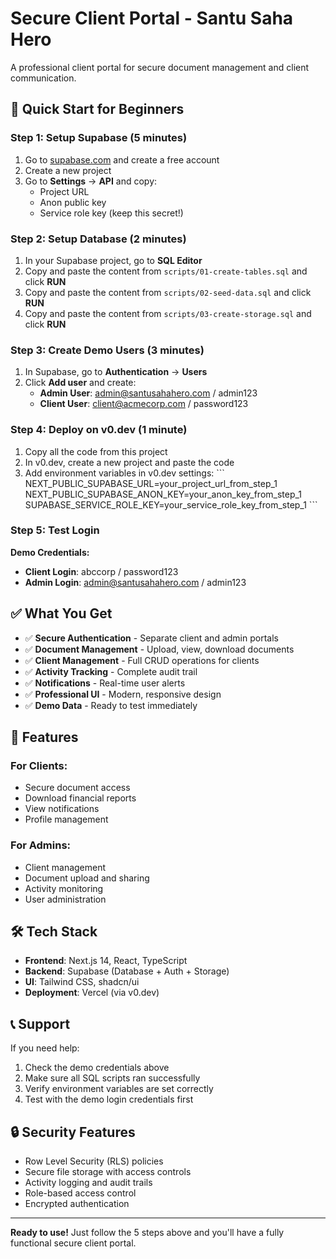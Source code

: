 # Secure Client Portal - Santu Saha Hero

A professional client portal for secure document management and client communication.

## 🚀 Quick Start for Beginners

### Step 1: Setup Supabase (5 minutes)

1. Go to [supabase.com](https://supabase.com) and create a free account
2. Create a new project
3. Go to **Settings** → **API** and copy:
   - Project URL
   - Anon public key
   - Service role key (keep this secret!)

### Step 2: Setup Database (2 minutes)

1. In your Supabase project, go to **SQL Editor**
2. Copy and paste the content from `scripts/01-create-tables.sql` and click **RUN**
3. Copy and paste the content from `scripts/02-seed-data.sql` and click **RUN**
4. Copy and paste the content from `scripts/03-create-storage.sql` and click **RUN**

### Step 3: Create Demo Users (3 minutes)

1. In Supabase, go to **Authentication** → **Users**
2. Click **Add user** and create:
   - **Admin User**: admin@santusahahero.com / admin123
   - **Client User**: client@acmecorp.com / password123

### Step 4: Deploy on v0.dev (1 minute)

1. Copy all the code from this project
2. In v0.dev, create a new project and paste the code
3. Add environment variables in v0.dev settings:
   \`\`\`
   NEXT_PUBLIC_SUPABASE_URL=your_project_url_from_step_1
   NEXT_PUBLIC_SUPABASE_ANON_KEY=your_anon_key_from_step_1
   SUPABASE_SERVICE_ROLE_KEY=your_service_role_key_from_step_1
   \`\`\`

### Step 5: Test Login

**Demo Credentials:**
- **Client Login**: abccorp / password123
- **Admin Login**: admin@santusahahero.com / admin123

## ✅ What You Get

- ✅ **Secure Authentication** - Separate client and admin portals
- ✅ **Document Management** - Upload, view, download documents
- ✅ **Client Management** - Full CRUD operations for clients
- ✅ **Activity Tracking** - Complete audit trail
- ✅ **Notifications** - Real-time user alerts
- ✅ **Professional UI** - Modern, responsive design
- ✅ **Demo Data** - Ready to test immediately

## 🔧 Features

### For Clients:
- Secure document access
- Download financial reports
- View notifications
- Profile management

### For Admins:
- Client management
- Document upload and sharing
- Activity monitoring
- User administration

## 🛠️ Tech Stack

- **Frontend**: Next.js 14, React, TypeScript
- **Backend**: Supabase (Database + Auth + Storage)
- **UI**: Tailwind CSS, shadcn/ui
- **Deployment**: Vercel (via v0.dev)

## 📞 Support

If you need help:
1. Check the demo credentials above
2. Make sure all SQL scripts ran successfully
3. Verify environment variables are set correctly
4. Test with the demo login credentials first

## 🔒 Security Features

- Row Level Security (RLS) policies
- Secure file storage with access controls
- Activity logging and audit trails
- Role-based access control
- Encrypted authentication

---

**Ready to use!** Just follow the 5 steps above and you'll have a fully functional secure client portal.
